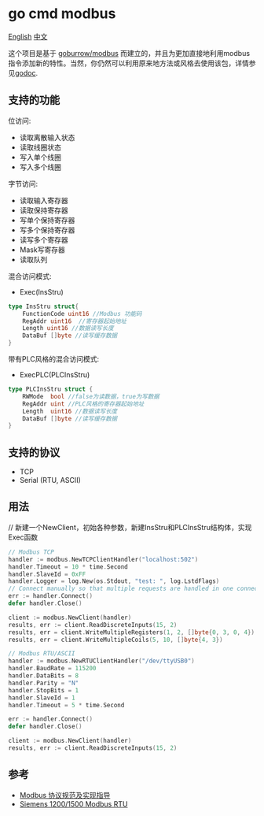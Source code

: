 go cmd modbus
=========

[English](https://github.com/nylzhy/modbus/README.md) [中文](https://github.com/nylzhy/modbus/README_ZH.md)

这个项目是基于 [goburrow/modbus](https://github.com/goburrow/modbus) 而建立的，并且为更加直接地利用modbus指令添加新的特性。当然，你仍然可以利用原来地方法或风格去使用该包，详情参见[godoc](https://godoc.org/github.com/goburrow/modbus).

支持的功能
-------------------
位访问:
*   读取离散输入状态
*   读取线圈状态
*   写入单个线圈
*   写入多个线圈

字节访问:
*   读取输入寄存器
*   读取保持寄存器
*   写单个保持寄存器
*   写多个保持寄存器
*   读写多个寄存器
*   Mask写寄存器
*   读取队列

混合访问模式:
*   Exec(InsStru)

```go
type InsStru struct{
	FunctionCode uint16 //Modbus 功能码
	RegAddr uint16	//寄存器起始地址
	Length uint16 //数据读写长度
	DataBuf []byte //读写缓存数据
}
```

带有PLC风格的混合访问模式:
*   ExecPLC(PLCInsStru)

```go
type PLCInsStru struct {
	RWMode  bool //false为读数据，true为写数据
	RegAddr uint //PLC风格的寄存器起始地址
	Length  uint16 //数据读写长度
	DataBuf []byte //读写缓存数据
}
```

支持的协议
-----------------
*   TCP
*   Serial (RTU, ASCII)

用法
-----

// 新建一个NewClient，初始各种参数，新建InsStru和PLCInsStru结构体，实现Exec函数


```go
// Modbus TCP
handler := modbus.NewTCPClientHandler("localhost:502")
handler.Timeout = 10 * time.Second
handler.SlaveId = 0xFF
handler.Logger = log.New(os.Stdout, "test: ", log.LstdFlags)
// Connect manually so that multiple requests are handled in one connection session
err := handler.Connect()
defer handler.Close()

client := modbus.NewClient(handler)
results, err := client.ReadDiscreteInputs(15, 2)
results, err = client.WriteMultipleRegisters(1, 2, []byte{0, 3, 0, 4})
results, err = client.WriteMultipleCoils(5, 10, []byte{4, 3})
```

```go
// Modbus RTU/ASCII
handler := modbus.NewRTUClientHandler("/dev/ttyUSB0")
handler.BaudRate = 115200
handler.DataBits = 8
handler.Parity = "N"
handler.StopBits = 1
handler.SlaveId = 1
handler.Timeout = 5 * time.Second

err := handler.Connect()
defer handler.Close()

client := modbus.NewClient(handler)
results, err := client.ReadDiscreteInputs(15, 2)
```

参考
----------
-   [Modbus 协议规范及实现指导](http://www.modbus.org/specs.php)
-   [Siemens 1200/1500 Modbus RTU](https://support.industry.siemens.com/cs/document/109477716/s7-1500-modbus-rtu%E4%BD%BF%E7%94%A8%E5%BF%AB%E9%80%9F%E5%85%A5%E9%97%A8(%E6%9B%B4%E6%96%B0%E7%89%88)?dti=0&lc=zh-CN)
